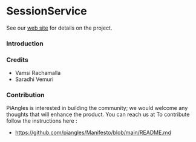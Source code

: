 SessionService
=================
See our [web site](https://www.piangles.org) for details on the project.

### Introduction ###
	
### Credits ### 
- Vamsi Rachamalla
- Saradhi Vemuri

### Contribution ###
PiAngles is interested in building the community; we would welcome any thoughts that will enhance the product. You can reach us at 
To contribute follow the instructions here :
 * https://github.com/piangles/Manifesto/blob/main/README.md
